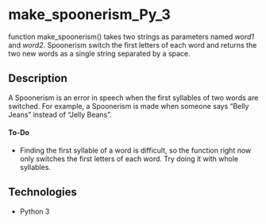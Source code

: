 # make_spoonerism_Py_3
function make_spoonerism() takes two strings as parameters named _word1_ and _word2_. Spoonerism switch the first letters of each word and returns the two new words as a single string separated by a space.

## Description
A Spoonerism is an error in speech when the first syllables of two words are switched. For example, a Spoonerism is made when someone says “Belly Jeans” instead of “Jelly Beans”.

#### To-Do
* Finding the first syllable of a word is difficult, so the function right now only switches the first letters of each word. Try doing it with whole syllables. 

## Technologies
* Python 3 
